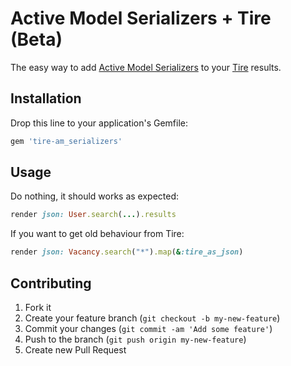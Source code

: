 # Active Model Serializers + Tire (Beta)

The easy way to add [Active Model Serializers](https://github.com/rails-api/active_model_serializers) to your [Tire](https://github.com/karmi/tire/) results.

## Installation

Drop this line to your application's Gemfile:
```ruby
gem 'tire-am_serializers'
```

## Usage

Do nothing, it should works as expected:
```ruby
render json: User.search(...).results
```

If you want to get old behaviour from Tire:
```ruby
render json: Vacancy.search("*").map(&:tire_as_json)
```

## Contributing

1. Fork it
2. Create your feature branch (`git checkout -b my-new-feature`)
3. Commit your changes (`git commit -am 'Add some feature'`)
4. Push to the branch (`git push origin my-new-feature`)
5. Create new Pull Request
